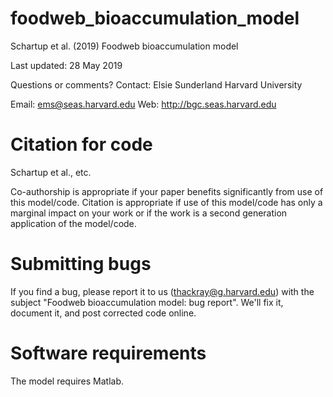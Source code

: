 # foodweb_bioaccumulation_model

Schartup et al. (2019) Foodweb bioaccumulation model

Last updated: 28 May 2019

Questions or comments? Contact: Elsie Sunderland Harvard University

Email: ems@seas.harvard.edu Web: http://bgc.seas.harvard.edu

# Citation for code

Schartup et al., etc.

Co-authorship is appropriate if your paper benefits significantly from use of this model/code. Citation is appropriate if use of this model/code has only a marginal impact on your work or if the work is a second generation application of the model/code. 

# Submitting bugs

If you find a bug, please report it to us (thackray@g.harvard.edu) with the subject "Foodweb bioaccumulation model: bug report". We'll fix it, document it, and post corrected code online. 

# Software requirements

The model requires Matlab.
